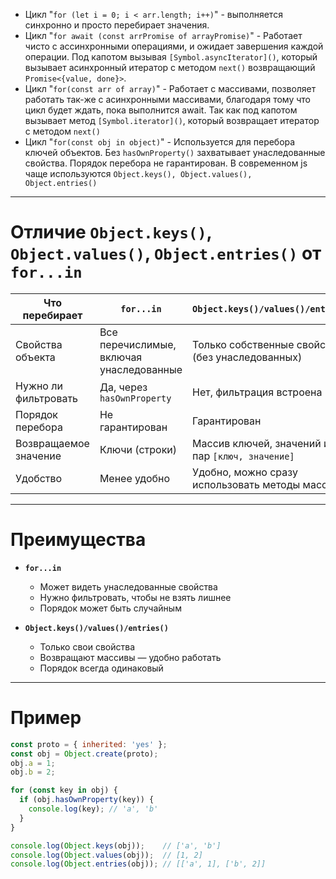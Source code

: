 - Цикл "`for (let i = 0; i < arr.length; i++)`" - выполняется синхронно и просто перебирает значения.
- Цикл "`for await (const arrPromise of arrayPromise)`" - Работает чисто с ассинхронными операциями, и ожидает завершения каждой операции. Под капотом вызывая `[Symbol.asyncIterator]()`, который вызывает асинхронный итератор с методом `next()` возвращающий `Promise<{value, done}>`.
- Цикл "`for(const arr of array)`" - Работает с массивами, позволяет работать так-же с асинхронными массивами, благодаря тому что цикл будет ждать, пока выполнится await. 
  Так как под капотом вызывает метод `[Symbol.iterator]()`, который возвращает итератор с методом `next()` 
- Цикл "`for(const obj in object)`" - Используется для перебора ключей объектов. Без `hasOwnProperty()` захватывает унаследованные свойства. Порядок перебора не гарантирован. В современном js чаще используются `Object.keys(), Object.values(), Object.entries()`

---
# Отличие `Object.keys()`, `Object.values()`, `Object.entries()` от `for...in`

| Что перебирает          | `for...in`                      | `Object.keys()/values()/entries()`         |
|-------------------------|--------------------------------|--------------------------------------------|
| Свойства объекта        | Все перечислимые, включая унаследованные | Только собственные свойства (без унаследованных) |
| Нужно ли фильтровать    | Да, через `hasOwnProperty`      | Нет, фильтрация встроена                    |
| Порядок перебора        | Не гарантирован                 | Гарантирован                                |
| Возвращаемое значение   | Ключи (строки)                 | Массив ключей, значений или пар `[ключ, значение]` |
| Удобство                | Менее удобно                   | Удобно, можно сразу использовать методы массива |

---

# Преимущества

- **`for...in`**  
  - Может видеть унаследованные свойства  
  - Нужно фильтровать, чтобы не взять лишнее  
  - Порядок может быть случайным

- **`Object.keys()/values()/entries()`**  
  - Только свои свойства  
  - Возвращают массивы — удобно работать  
  - Порядок всегда одинаковый  

---

# Пример

```js
const proto = { inherited: 'yes' };
const obj = Object.create(proto);
obj.a = 1;
obj.b = 2;

for (const key in obj) {
  if (obj.hasOwnProperty(key)) {
    console.log(key); // 'a', 'b'
  }
}

console.log(Object.keys(obj));    // ['a', 'b']
console.log(Object.values(obj));  // [1, 2]
console.log(Object.entries(obj)); // [['a', 1], ['b', 2]]